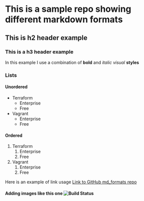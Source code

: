 # This is a sample repo showing different markdown formats

## This is h2 header example

### This is a h3 header example

In this example I use a combination of **bold** and _italic_ *visual* __styles__

### Lists

#### Unordered 

* Terraform
  * Enterprise
  * Free
* Vagrant
  * Enterprise
  * Free
  
#### Ordered

1. Terraform
   1. Enterprise
   1. Free
1. Vagrant
   1. Enterprise
   1. Free
   
   
Here is an example of link usage [Link to GitHub md_formats repo](http://github.com/achuchulev/md_formats)

#### Adding images like this one ![Build Status](https://travis-ci.org/achuchulev/HelloUser.svg?branch=master)
